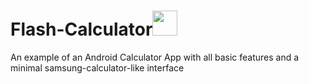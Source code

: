 # Flash-Calculator<img src="https://www.emojiall.com/images/60/lg/1f5a9.png" height="40px" width="40px"/>

An example of an Android Calculator App with all basic features and a minimal samsung-calculator-like interface

